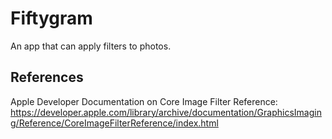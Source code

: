 # Fiftygram

An app that can apply filters to photos.

## References
Apple Developer Documentation on Core Image Filter Reference:
https://developer.apple.com/library/archive/documentation/GraphicsImaging/Reference/CoreImageFilterReference/index.html

